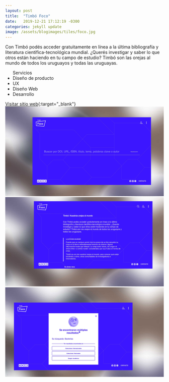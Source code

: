 ```yaml
---
layout: post
title:  "Timbó Foco"
date:   2019-12-21 17:12:19 -0300
categories: jekyll update
image: /assets/blogimages/tiles/foco.jpg
---
```

Con Timbó podés acceder gratuitamente en línea a la última bibliografía y literatura científica-tecnológica mundial. ¿Querés investigar y saber lo que otros están haciendo en tu campo de estudio? Timbó son las orejas al mundo de todos los uruguayos y todas las uruguayas.

<ul class="right-align">
<span class="text-sm">Servicios</span>
  <li>Diseño de producto</li>
  <li>UX</li>
  <li>Diseño Web</li>
  <li>Desarrollo</li>
</ul>

<span class="text-sm">[Visitar sitio web](https://foco.timbo.org.uy/home){:target="_blank"}</span>
<img class="post-image-full" src="/assets/blogimages/foco-1.jpg">
<img class="post-image-full" src="/assets/blogimages/foco-2.jpg">
<img class="post-image-full" src="/assets/blogimages/foco-3.jpg">

